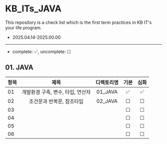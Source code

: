 # KB_ITs_JAVA
This repository is a check list which is the first term practices in KB IT's your life program.
- 2025.04.14-2025.00.00

---
- complete: ✅, uncomplete: ☐

## 01. JAVA
| 항목 |  제목  | 디렉토리명 | 기본 | 심화 |
|------|:----:|:----:|:----:|:----:|
| 01 |개발환경 구축, 변수, 타입, 연산자 | 01_JAVA | ✅ | ✅ |
| 02 |조건문과 반복문, 참조타입 | 02_JAVA | ☐ | ☐ |
| 03  |   | | ☐ | ☐ |
| 04  |   || ☐ | ☐ |
| 05   |   | | ☐ | ☐ |
| 06   |    || ☐ | ☐ |

